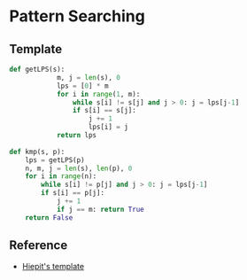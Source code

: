 # Pattern Searching

## Template

``` py
def getLPS(s):
            m, j = len(s), 0
            lps = [0] * m
            for i in range(1, m):
                while s[i] != s[j] and j > 0: j = lps[j-1]
                if s[i] == s[j]:
                    j += 1
                    lps[i] = j
            return lps
        
def kmp(s, p):
    lps = getLPS(p)
    n, m, j = len(s), len(p), 0
    for i in range(n):
        while s[i] != p[j] and j > 0: j = lps[j-1]
        if s[i] == p[j]:
            j += 1
            if j == m: return True
    return False
```

## Reference

- [Hiepit's template](https://leetcode.com/problems/subtree-of-another-tree/discuss/474425/JavaPython-2-solutions%3A-Naive-Serialize-in-Preorder-then-KMP-O(M%2BN)-Clean-and-Concise)